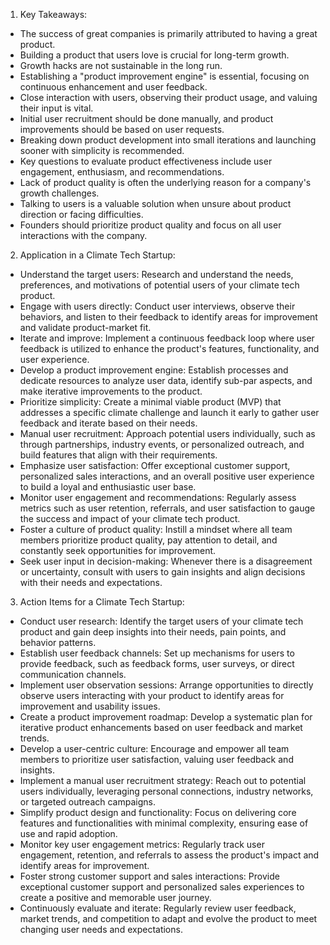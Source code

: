 1. Key Takeaways:

- The success of great companies is primarily attributed to having a great product.
- Building a product that users love is crucial for long-term growth.
- Growth hacks are not sustainable in the long run.
- Establishing a "product improvement engine" is essential, focusing on continuous enhancement and user feedback.
- Close interaction with users, observing their product usage, and valuing their input is vital.
- Initial user recruitment should be done manually, and product improvements should be based on user requests.
- Breaking down product development into small iterations and launching sooner with simplicity is recommended.
- Key questions to evaluate product effectiveness include user engagement, enthusiasm, and recommendations.
- Lack of product quality is often the underlying reason for a company's growth challenges.
- Talking to users is a valuable solution when unsure about product direction or facing difficulties.
- Founders should prioritize product quality and focus on all user interactions with the company.

2. Application in a Climate Tech Startup:

- Understand the target users: Research and understand the needs, preferences, and motivations of potential users of your climate tech product.
- Engage with users directly: Conduct user interviews, observe their behaviors, and listen to their feedback to identify areas for improvement and validate product-market fit.
- Iterate and improve: Implement a continuous feedback loop where user feedback is utilized to enhance the product's features, functionality, and user experience.
- Develop a product improvement engine: Establish processes and dedicate resources to analyze user data, identify sub-par aspects, and make iterative improvements to the product.
- Prioritize simplicity: Create a minimal viable product (MVP) that addresses a specific climate challenge and launch it early to gather user feedback and iterate based on their needs.
- Manual user recruitment: Approach potential users individually, such as through partnerships, industry events, or personalized outreach, and build features that align with their requirements.
- Emphasize user satisfaction: Offer exceptional customer support, personalized sales interactions, and an overall positive user experience to build a loyal and enthusiastic user base.
- Monitor user engagement and recommendations: Regularly assess metrics such as user retention, referrals, and user satisfaction to gauge the success and impact of your climate tech product.
- Foster a culture of product quality: Instill a mindset where all team members prioritize product quality, pay attention to detail, and constantly seek opportunities for improvement.
- Seek user input in decision-making: Whenever there is a disagreement or uncertainty, consult with users to gain insights and align decisions with their needs and expectations.

3. Action Items for a Climate Tech Startup:

- Conduct user research: Identify the target users of your climate tech product and gain deep insights into their needs, pain points, and behavior patterns.
- Establish user feedback channels: Set up mechanisms for users to provide feedback, such as feedback forms, user surveys, or direct communication channels.
- Implement user observation sessions: Arrange opportunities to directly observe users interacting with your product to identify areas for improvement and usability issues.
- Create a product improvement roadmap: Develop a systematic plan for iterative product enhancements based on user feedback and market trends.
- Develop a user-centric culture: Encourage and empower all team members to prioritize user satisfaction, valuing user feedback and insights.
- Implement a manual user recruitment strategy: Reach out to potential users individually, leveraging personal connections, industry networks, or targeted outreach campaigns.
- Simplify product design and functionality: Focus on delivering core features and functionalities with minimal complexity, ensuring ease of use and rapid adoption.
- Monitor key user engagement metrics: Regularly track user engagement, retention, and referrals to assess the product's impact and identify areas for improvement.
- Foster strong customer support and sales interactions: Provide exceptional customer support and personalized sales experiences to create a positive and memorable user journey.
- Continuously evaluate and iterate: Regularly review user feedback, market trends, and competition to adapt and evolve the product to meet changing user needs and expectations.
